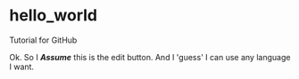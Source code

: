 hello_world
===========

Tutorial for GitHub

Ok. So I ***Assume*** this is the edit button. And I 'guess' I can use any language I want. 

